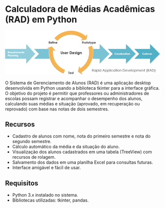 # Calculadora de Médias Acadêmicas (RAD) em Python

![Imagem](radLogo.png)

O Sistema de Gerenciamento de Alunos (RAD) é uma aplicação desktop desenvolvida em Python usando a biblioteca tkinter para a interface gráfica. O objetivo do projeto é permitir que professores ou administradores de escolas possam registrar e acompanhar o desempenho dos alunos, calculando suas médias e situação (aprovado, em recuperação ou reprovado) com base nas notas de dois semestres.

## Recursos

- Cadastro de alunos com nome, nota do primeiro semestre e nota do segundo semestre.
- Cálculo automático da média e da situação do aluno.
- Visualização dos alunos cadastrados em uma tabela (TreeView) com recursos de rolagem.
- Salvamento dos dados em uma planilha Excel para consultas futuras.
- Interface amigável e fácil de usar.

## Requisitos

- Python 3.x instalado no sistema.
- Bibliotecas utilizadas: tkinter, pandas.
